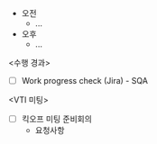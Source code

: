 - 오전
	- ...
- 오후
	- ...

<수행 경과>
- [ ] Work progress check (Jira) - SQA

<VTI 미팅>
- [ ] 킥오프 미팅 준비회의
	- 요청사항 